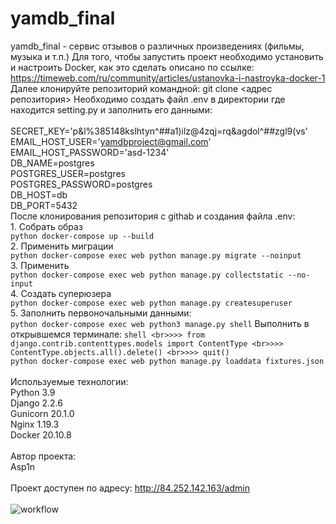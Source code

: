 # yamdb_final
yamdb_final - сервис отзывов о различных произведениях (фильмы, музыка и т.п.)
Для того, чтобы запустить проект необходимо установить и настроить Docker, как это сделать описано по ссылке: <br>https://timeweb.com/ru/community/articles/ustanovka-i-nastroyka-docker-1
Далее клонируйте репозиторий командной: git clone <адрес репозитория>
Необходимо создать файл .env в директории где находится setting.py и заполнить его данными:
    <br>
    <br>SECRET_KEY='p&l%385148kslhtyn^##a1)ilz@4zqj=rq&agdol^##zgl9(vs'
    <br>EMAIL_HOST_USER='yamdbproject@gmail.com'
    <br>EMAIL_HOST_PASSWORD='asd-1234'
    <br>DB_NAME=postgres
    <br>POSTGRES_USER=postgres
    <br>POSTGRES_PASSWORD=postgres
    <br>DB_HOST=db
    <br>DB_PORT=5432
    <br> 
После клонирования репозитория с githab и создания файла .env:
    <br>1. Собрать образ 
    <br> ```python
    docker-compose up --build```
    <br>2. Применить миграции 
    <br> ```python
    docker-compose exec web python manage.py migrate --noinput```
    <br>3. Применить 
    <br> ```python
    docker-compose exec web python manage.py collectstatic --no-input```
    <br>4. Создать суперюзера 
    <br> ```python
    docker-compose exec web python manage.py createsuperuser```
    <br>5. Заполнить первоночальными данными:
    <br> ```python
    docker-compose exec web python3 manage.py shell```
    Выполнить в открывшемся терминале:
    ```shell
    <br>>>> from django.contrib.contenttypes.models import ContentType
    <br>>>> ContentType.objects.all().delete()
    <br>>>> quit()```
    <br> ```python
    docker-compose exec web python manage.py loaddata fixtures.json```
    <br>
    <br>Используемые технологии:
    <br>Python 3.9
    <br>Django 2.2.6
    <br>Gunicorn 20.1.0
    <br>Nginx 1.19.3
    <br>Docker 20.10.8
    <br>
    <br> Автор проекта:
    <br> Asp1n
    <br>
    <br>Проект доступен по адресу: http://84.252.142.163/admin
    <br>
    <br> ![workflow](https://github.com/asp1n/yamdb_final/actions/workflows/yamdb_workflow.yml/badge.svg)
